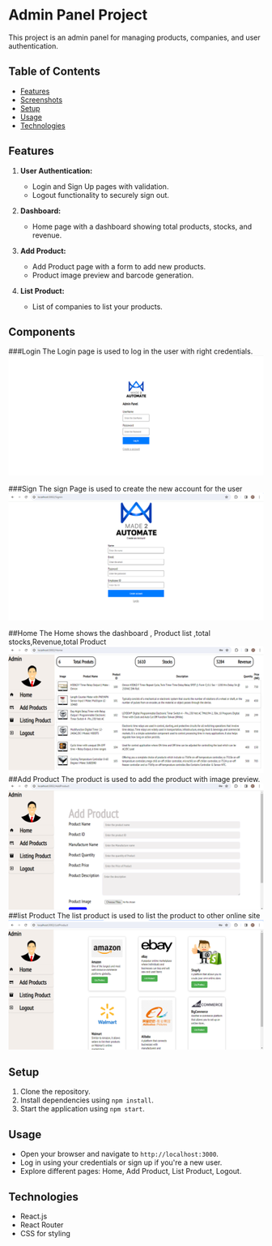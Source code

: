 # Admin Panel Project

This project is an admin panel for managing products, companies, and user authentication.

## Table of Contents
- [Features](#features)
- [Screenshots](#screenshots)
- [Setup](#setup)
- [Usage](#usage)
- [Technologies](#technologies)


## Features
1. **User Authentication:**
   - Login and Sign Up pages with validation.
   - Logout functionality to securely sign out.

2. **Dashboard:**
   - Home page with a dashboard showing total products, stocks, and revenue.

3. **Add Product:**
   - Add Product page with a form to add new products.
   - Product image preview and barcode generation.

4. **List Product:**
   - List of companies to list your products.

## Components
###Login 
The Login page is used to log in the user with right credentials.
![Login Page](./src/image/Login.png)

###Sign 
The sign Page is used to create the new account for the user
![Sign Page](./src/image/Sign%20Page.png)

##Home 
The Home shows the dashboard , Product list ,total stocks,Revenue,total Product 
![Home page](./src/image/Home%20Page.png)
##Add Product 
The product is used to add the product with image preview.
![Add Product](./src/image/Add%20Product.png)
##list Product
The list product is used to list the product to other online site
![list Product](./src/image/Listing%20Page.png)
## Setup
1. Clone the repository.
2. Install dependencies using `npm install`.
3. Start the application using `npm start`.

## Usage
- Open your browser and navigate to `http://localhost:3000`.
- Log in using your credentials or sign up if you're a new user.
- Explore different pages: Home, Add Product, List Product, Logout.

## Technologies
- React.js
- React Router
- CSS for styling
